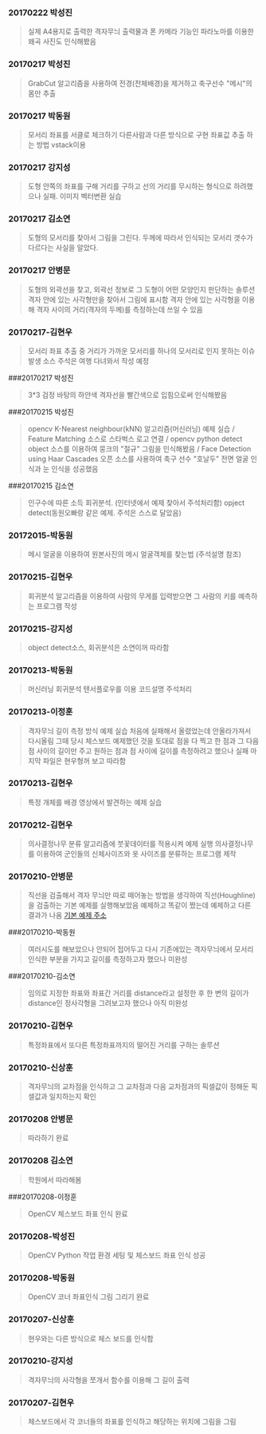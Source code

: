 ### 20170222 박성진
>실제 A4용지로 출력한 격자무늬 출력물과 폰 카메라 기능인 파라노마를 이용한 왜곡 사진도 인식해봤음

### 20170217 박성진
>GrabCut 알고리즘을 사용하여 전경(전체배경)을 제거하고 축구선수 "메시"의 몸만 추출

### 20170217 박동원
> 모서리 좌표를 서클로 체크하기 다른사람과 다른 방식으로 구현 좌표값 추출 하는 방법 vstack이용 

### 20170217 강지성
> 도형 안쪽의 좌표를 구해 거리를 구하고 선의 거리를 무시하는 형식으로 하려했으나 실패. 이미지 벡터변환 실습

### 20170217 김소연
> 도형의 모서리를 찾아서 그림을 그린다. 두께에 따라서 인식되는 모서리 갯수가 다르다는 사실을 알았다.

### 20170217 안병문
> 도형의 외곽선을 찾고, 외곽선 정보로 그 도형이 어떤 모양인지 판단하는 솔루션
> 격자 안에 있는 사각형만을 찾아서 그림에 표시함
> 격자 안에 있는 사각형을 이용해 격자 사이의 거리(격자의 두께)를 측정하는데 쓰일 수 있음

### 20170217-김현우
> 모서리 좌표 추출 중 거리가 가까운 모서리를 하나의 모서리로 인지 못하는 이슈 발생
> 소스 주석은 여행 다녀와서 작성 예정

###20170217 박성진
>3*3 검정 바탕의 하얀색 격자선을 빨간색으로 입힘으로써 인식해봤음
 
###20170215 박성진
>opencv K-Nearest neighbour(kNN) 알고리즘(머신러닝) 예제 실습 / Feature Matching 소스로 스타벅스 로고 연결 / opencv python detect object 소스를 이용하여 뭉크의 "절규" 그림을 인식해봤음 / Face Detection using Haar Cascades 오픈 소스를 사용하여 축구 선수 "호날두" 전면 얼굴 인식과 눈 인식을 성공했음


###20170215 김소연
>인구수에 따른 소득 회귀분석. (인터넷에서 예제 찾아서 주석처리함)
 opject detect(동원오빠랑 같은 예제. 주석은 스스로 달았음)

### 20172015-박동원
>메시 얼굴을 이용하여 원본사진의 메시 얼굴객체를 찾는법 (주석설명 참조)

### 20170215-김현우
>회귀분석 알고리즘을 이용하여 사람의 무게를 입력받으면 그 사람의 키를 예측하는 프로그램 작성

### 20170215-강지성
>object detect소스, 회귀분석은 소연이꺼 따라함

### 20170213-박동원
>머신러닝 회귀분석 탠서플로우를 이용 코드설명 주석처리 

### 20170213-이정훈
>격자무늬 길이 측정 방식 예제 실습
처음에 실패해서 올렸었는데 안올라가져서 다시올림
그때 당시 체스보드 예제했던 것을 토대로 점을 다 찍고 한 점과 그 다음 점 사이의 길이만 주고 원하는 점과 점 사이에 길이를 측정하려고 했으나 실패
마지막 파일은 현우형꺼 보고 따라함

### 20170213-김현우
>특정 개체를 배경 영상에서 발견하는 예제 실습

### 20170212-김현우
>의사결정나무 분류 알고리즘에 붓꽃데이터를 적용시켜 예제 실행
>의사결정나무를 이용하여 군인들의 신체사이즈와 옷 사이즈를 분류하는 프로그램 제작

### 20170210-안병문
> 직선을 검출해서 격자 무늬만 따로 떼어놓는 방법을 생각하여 직선(Houghline)을 검출하는 기본 예제를 실행해보았음
예제하고 똑같이 짰는데 예제하고 다른 결과가 나옴
[기본 예제 주소](http://docs.opencv.org/2.4/modules/imgproc/doc/feature_detection.html)

###20170210-박동원
>여러시도를 해보았으나 안되어 접어두고 다시 기존에있는 격자무늬에서 모서리 인식한 부분을 가지고 길이를 측정하고자 했으나 
 미완성 

###20170210-김소연
>임의로 지정한 좌표와 좌표간 거리를 distance라고 설정한 후 한 변의 길이가 distance인 정사각형을 그려보고자
 했으나 아직 미완성

### 20170210-김현우
>특정좌표에서 또다른 특정좌표까지의 떨어진 거리를 구하는 솔루션

### 20170210-신상훈
>격자무늬의 교차점을 인식하고 그 교차점과 다음 교차점과의 픽셀값이 정해둔 픽셀값과 일치하는지 확인

### 20170208 안병문
> 따라하기 완료

### 20170208 김소연
>학원에서 따라해봄

###20170208-이정훈
>OpenCV 체스보드 좌표 인식 완료

### 20170208-박성진
>OpenCV Python 작업 환경 세팅 및 체스보드 좌표 인식 성공

### 20170208-박동원
>OpenCV 코너 좌표인식 그림 그리기 완료 

### 20170207-신상훈
>현우와는 다른 방식으로 체스 보드를 인식함

### 20170210-강지성
>격자무늬의 사각형을 쪼개서 함수를 이용해 그 길이 출력

### 20170207-김현우
>체스보드에서 각 코너들의 좌표를 인식하고 해당하는 위치에 그림을 그림
